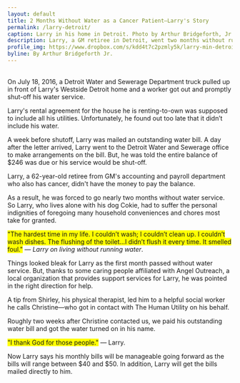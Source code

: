 ```yaml
---
layout: default
title: 2 Months Without Water as a Cancer Patient—Larry's Story
permalink: /larry-detroit/
caption: Larry in his home in Detroit. Photo by Arthur Bridgeforth, Jr. 2016.
description: Larry, a GM retiree in Detroit, went two months without running water before he found The Human Utility
profile_img: https://www.dropbox.com/s/kdd4t7c2pzmly5k/larry-min-detroit-min.jpg?dl=1
byline: By Arthur Bridgeforth Jr.
---
```



<br />
On July 18, 2016, a Detroit Water and Sewerage Department truck pulled up in front of Larry's Westside Detroit home and a worker got out and promptly shut-off his water service.

Larry's rental agreement for the house he is renting-to-own was supposed to include all his utilities. Unfortunately, he found out too late that it didn’t include his water.

A week before shutoff, Larry was mailed an outstanding water bill. A day after the letter arrived, Larry went to the Detroit Water and Sewerage office to make arrangements on the bill. But, he was told the entire balance of $246 was due or his service would be shut-off.

Larry, a 62-year-old retiree from GM's accounting and payroll department who also has cancer, didn't have the money to pay the balance.

As a result, he was forced to go nearly two months without water service. So Larry, who lives alone with his dog Cokie, had to suffer the personal indignities of foregoing many household conveniences and chores most take for granted.

<span style="background-color: #ffff00;">"The hardest time in my life. I couldn’t wash; I couldn’t clean up. I couldn’t wash dishes. The flushing of the toilet...I didn’t flush it every time. It smelled foul."</span> — <em>Larry on living without running water</em>.

Things looked bleak for Larry as the first month passed without water service. But, thanks to some caring people affiliated with Angel Outreach, a local organization that provides support services for Larry, he was pointed in the right direction for help.

A tip from Shirley, his physical therapist, led him to a helpful social worker he calls Christine—who got in contact with The Human Utility on his behalf.  

Roughly two weeks after Christine contacted us, we paid his outstanding water bill and got the water turned on in his name.  

<span style="background-color: #ffff00;">"I thank God for those people."</span> — Larry.

Now Larry says his monthly bills will be manageable going forward as the bills will range between $40 and $50. In addition, Larry will get the bills mailed directly to him.
